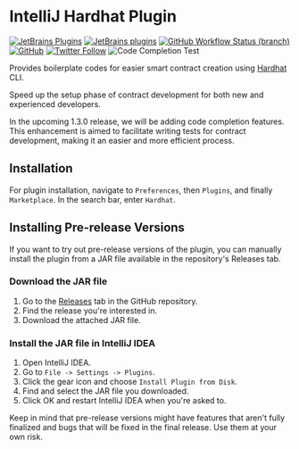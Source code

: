 # IntelliJ Hardhat Plugin

[![JetBrains Plugins](https://img.shields.io/jetbrains/plugin/v/18551-hardhat)](https://plugins.jetbrains.com/plugin/18551-hardhat)
[![JetBrains plugins](https://img.shields.io/jetbrains/plugin/d/18551-hardhat)](https://plugins.jetbrains.com/plugin/18551-hardhat/versions)
[![GitHub Workflow Status (branch)](https://img.shields.io/github/actions/workflow/status/KartanHQ/intellij-hardhat/build.yml?branch=master)](https://github.com/KartanHQ/intellij-hardhat/actions/workflows/build.yml)
[![GitHub](https://img.shields.io/github/license/KartanHQ/intellij-hardhat)](https://github.com/KartanHQ/intellij-hardhat/blob/master/LICENSE)
[![Twitter Follow](https://img.shields.io/badge/follow-%40nekofar-1DA1F2?logo=twitter&style=flat)](https://twitter.com/nekofar)
![Code Completion Test](https://github.com/arne-fuchs/intellij-hardhat/actions/workflows/run-gradle-tests.yml/badge.svg)

<!-- Plugin description -->
Provides boilerplate codes for easier smart contract creation using [Hardhat](https://hardhat.org) CLI.

Speed up the setup phase of contract development for both new and experienced developers.

In the upcoming 1.3.0 release, we will be adding code completion features. This enhancement is aimed to facilitate writing tests for contract development, making it an easier and more efficient process.
<!-- Plugin description end -->

## Installation

For plugin installation, navigate to `Preferences`, then `Plugins`, and finally `Marketplace`. In the search bar, enter `Hardhat`.

## Installing Pre-release Versions

If you want to try out pre-release versions of the plugin, you can manually install the plugin from a JAR file available in the repository's Releases tab.

### Download the JAR file

1. Go to the [Releases](https://github.com/arne-fuchs/intellij-hardhat/releases) tab in the GitHub repository.
2. Find the release you're interested in.
3. Download the attached JAR file.

### Install the JAR file in IntelliJ IDEA

1. Open IntelliJ IDEA.
2. Go to `File -> Settings -> Plugins`.
3. Click the gear icon and choose `Install Plugin from Disk`.
4. Find and select the JAR file you downloaded.
5. Click OK and restart IntelliJ IDEA when you're asked to.

Keep in mind that pre-release versions might have features that aren't fully finalized and bugs that will be fixed in the final release. Use them at your own risk.